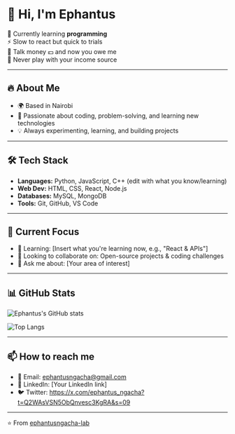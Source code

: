 # 👋 Hi, I'm Ephantus  

🌱 Currently learning **programming**  
⚡ Slow to react but quick to trials  
💸 Talk money 💵 and now you owe me  
🚀 Never play with your income source  

---

## 🔥 About Me
- 🌍 Based in Nairobi 
- 🎯 Passionate about coding, problem-solving, and learning new technologies  
- 💡 Always experimenting, learning, and building projects  

---

## 🛠️ Tech Stack
- **Languages:** Python, JavaScript, C++ (edit with what you know/learning)  
- **Web Dev:** HTML, CSS, React, Node.js  
- **Databases:** MySQL, MongoDB  
- **Tools:** Git, GitHub, VS Code  

---

## 📌 Current Focus
- 🌱 Learning: [Insert what you're learning now, e.g., "React & APIs"]  
- 🤝 Looking to collaborate on: Open-source projects & coding challenges  
- 💬 Ask me about: [Your area of interest]  

---

## 📊 GitHub Stats
![Ephantus's GitHub stats](https://github-readme-stats.vercel.app/api?username=ephantusngacha-lab&show_icons=true&theme=tokyonight)  

![Top Langs](https://github-readme-stats.vercel.app/api/top-langs/?username=ephantusngacha-lab&layout=compact&theme=tokyonight)  

---

## 📫 How to reach me
- 📧 Email: ephantusngacha@gmail.com  
- 💼 LinkedIn: [Your LinkedIn link]  
- 🐦 Twitter:  https://x.com/ephantus_ngacha?t=Q2WAsVSN5ObQnvesc3KgRA&s=09

---

⭐️ From [ephantusngacha-lab](https://github.com/ephantusngacha-lab)


<!--
**ephantusngacha-lab/ephantusngacha-lab** is a ✨ _special_ ✨ repository because its `README.md` (this file) appears on your GitHub profile.

Here are some ideas to get you started:

- 🔭 I’m currently working on ...
- 🌱 I’m currently learning ...
- 👯 I’m looking to collaborate on ...
- 🤔 I’m looking for help with ...
- 💬 Ask me about ...
- 📫 How to reach me: ...
- 😄 Pronouns: ...
- ⚡ Fun fact: ...
-->
